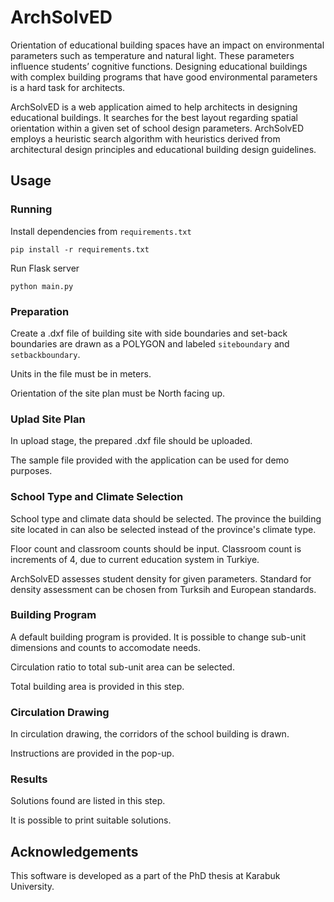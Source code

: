 # ArchSolvED

Orientation of educational building spaces have an impact on environmental parameters such as temperature and natural light.
These parameters influence students’ cognitive functions.
Designing educational buildings with complex building programs that have good environmental parameters is a hard task for architects.

ArchSolvED is a web application aimed to help architects in designing educational buildings.
It searches for the best layout regarding spatial orientation within a given set of school design parameters.
ArchSolvED employs a heuristic search algorithm with heuristics derived from architectural design principles and educational building design guidelines.

## Usage

### Running

Install dependencies from `requirements.txt`

```commandline
pip install -r requirements.txt
```

Run Flask server

```commandline
python main.py
```

### Preparation

Create a .dxf file of building site with side boundaries and set-back boundaries are drawn as a POLYGON and labeled `siteboundary` and `setbackboundary`.

Units in the file must be in meters.

Orientation of the site plan must be North facing up.

### Uplad Site Plan

In upload stage, the prepared .dxf file should be uploaded.

The sample file provided with the application can be used for demo purposes.

### School Type and Climate Selection

School type and climate data should be selected. The province the building site located in can also be selected instead of the province's climate type.

Floor count and classroom counts should be input. Classroom count is increments of 4, due to current education system in Turkiye.

ArchSolvED assesses student density for given parameters. Standard for density assessment can be chosen from Turksih and European standards.

### Building Program

A default building program is provided. It is possible to change sub-unit dimensions and counts to accomodate needs.

Circulation ratio to total sub-unit area can be selected.

Total building area is provided in this step.

### Circulation Drawing

In circulation drawing, the corridors of the school building is drawn.

Instructions are provided in the pop-up.

### Results

Solutions found are listed in this step.

It is possible to print suitable solutions.

## Acknowledgements

This software is developed as a part of the PhD thesis at Karabuk University.
